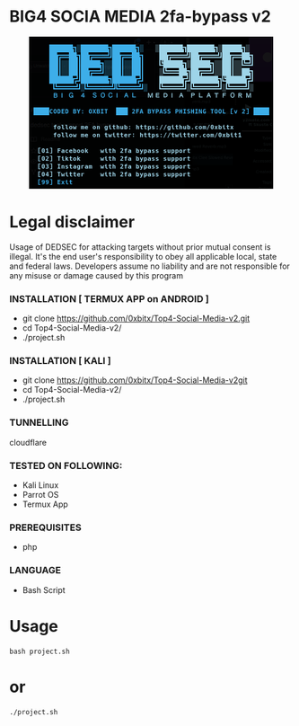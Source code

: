 # BIG4 SOCIA MEDIA 2fa-bypass v2
<p align="center">
<img alt="DEDSEC SNIFFER TOOL" src="https://github.com/0xbitx/Top4-social-media-v2/blob/master/banner.png" style="max-width:100%;max-height:100%;" />
</p>

# Legal disclaimer

<p>
Usage of DEDSEC for attacking targets without prior mutual consent is illegal. It's the end user's responsibility to obey all applicable local, state and federal laws. Developers assume no liability and are not responsible for any misuse or damage caused by this program
</p>


### INSTALLATION [ TERMUX APP on ANDROID ]
* git clone https://github.com/0xbitx/Top4-Social-Media-v2.git
* cd Top4-Social-Media-v2/
* ./project.sh

### INSTALLATION [ KALI ]
* git clone https://github.com/0xbitx/Top4-Social-Media-v2git
* cd Top4-Social-Media-v2/
* ./project.sh

### TUNNELLING 
cloudflare

### TESTED ON FOLLOWING:
* Kali Linux 
* Parrot OS 
* Termux App

### PREREQUISITES
* php

### LANGUAGE 
* Bash Script

# Usage
```
bash project.sh
```
# or
```
./project.sh
```
